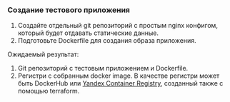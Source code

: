 ### Создание тестового приложения

  1. Создайте отдельный git репозиторий с простым nginx конфигом, который будет отдавать статические данные.
  2. Подготовьте Dockerfile для создания образа приложения.

  Ожидаемый результат:

  1. Git репозиторий с тестовым приложением и Dockerfile.
  2. Регистри с собранным docker image. В качестве регистри может быть DockerHub или [Yandex Container Registry](https://cloud.yandex.ru/services/container-registry), созданный также с помощью terraform.
